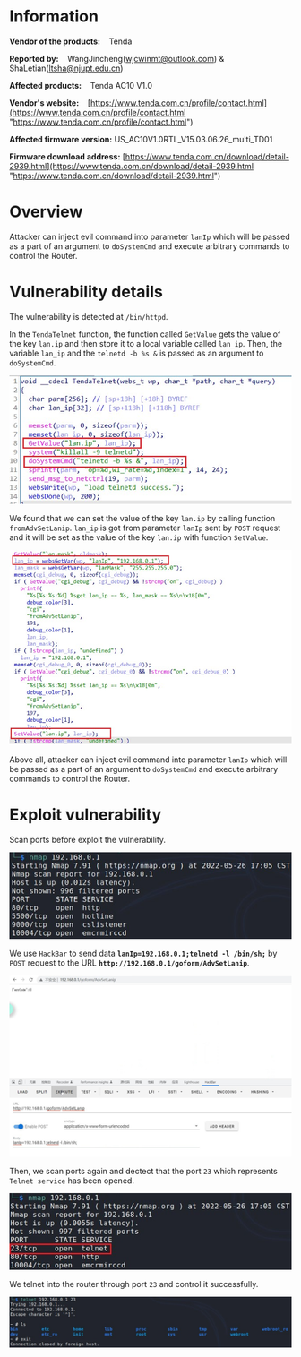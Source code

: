 # Information

**Vendor of the products:**    Tenda

**Reported by:**    WangJincheng(<wjcwinmt@outlook.com>) & ShaLetian(<ltsha@njupt.edu.cn>)

**Affected products:**    Tenda AC10 V1.0

**Vendor's website:**    [https://www.tenda.com.cn/profile/contact.html](https://www.tenda.com.cn/profile/contact.html "https://www.tenda.com.cn/profile/contact.html")

**Affected firmware version:**    US_AC10V1.0RTL_V15.03.06.26_multi_TD01

**Firmware download address:**    [https://www.tenda.com.cn/download/detail-2939.html](https://www.tenda.com.cn/download/detail-2939.html "https://www.tenda.com.cn/download/detail-2939.html")

# Overview

Attacker can inject evil command into parameter `lanIp` which will be passed as a part of an argument to `doSystemCmd` and execute arbitrary commands to control the Router.

# Vulnerability details

The vulnerability is detected at `/bin/httpd`.

In the `TendaTelnet` function, the function called `GetValue` gets the value of the key `lan.ip` and then store it to a local variable called `lan_ip`. Then, the variable `lan_ip` and the `telnetd -b %s &` is passed as an argument to `doSystemCmd`.

![image](https://github.com/winmt/CVE/blob/main/Tenda%20AC10/pic/1.jpg)

We found that we can set the value of the key `lan.ip` by calling function `fromAdvSetLanip`. `lan_ip` is got from parameter `lanIp` sent by `POST` request and it will be set as the value of the key `lan.ip` with function `SetValue`.

![image](https://github.com/winmt/CVE/blob/main/Tenda%20AC10/pic/2.jpg)

Above all, attacker can inject evil command into parameter `lanIp` which will be passed as a part of an argument to `doSystemCmd` and execute arbitrary commands to control the Router.

# Exploit vulnerability

Scan ports before exploit the vulnerability.

![image](https://github.com/winmt/CVE/blob/main/Tenda%20AC10/pic/4.jpg)

We use `HackBar` to send data **`lanIp=192.168.0.1;telnetd -l /bin/sh;`** by `POST` request to the URL **`http://192.168.0.1/goform/AdvSetLanip`**.

![image](https://github.com/winmt/CVE/blob/main/Tenda%20AC10/pic/3.jpg)

Then, we scan ports again and dectect that the port `23` which represents `Telnet service` has been opened.

![image](https://github.com/winmt/CVE/blob/main/Tenda%20AC10/pic/5.jpg)

We telnet into the router through port `23` and control it successfully.

![image](https://github.com/winmt/CVE/blob/main/Tenda%20AC10/pic/6.jpg)
